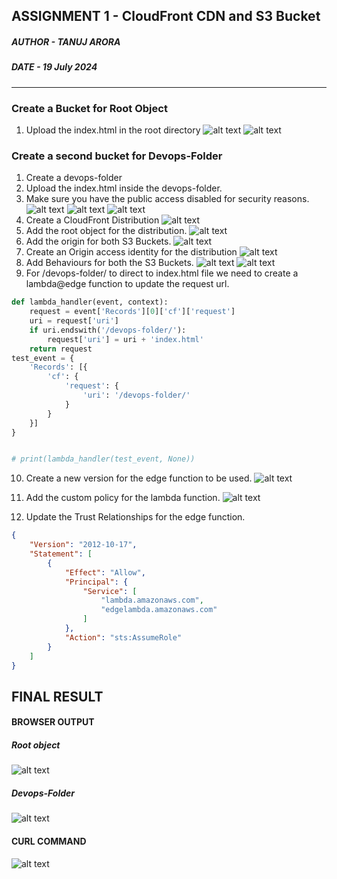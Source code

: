 ## ASSIGNMENT 1 - CloudFront CDN and S3 Bucket
##### AUTHOR - TANUJ ARORA
##### DATE - 19 July 2024
----
### Create a Bucket for Root Object
1. Upload the index.html in the root directory
![alt text](image-3.png)
![alt text](image-8.png)
### Create a second bucket for Devops-Folder
1. Create a devops-folder
2. Upload the index.html inside the devops-folder.
3. Make sure you have the public access disabled for security reasons.
![alt text](image-4.png)
![alt text](image-6.png)
![alt text](image-7.png)
4. Create a CloudFront Distribution
![alt text](image-9.png)
5. Add the root object for the distribution.
![alt text](image-10.png)
6. Add the origin for both S3 Buckets. 
![alt text](image-11.png)
7. Create an Origin access identity for the distribution
![alt text](image-12.png)
8. Add Behaviours for both the S3 Buckets.
![alt text](image-13.png)
![alt text](image-14.png)
9. For /devops-folder/ to direct to index.html file we need to create a lambda@edge function to update the request url.
```python
def lambda_handler(event, context):
    request = event['Records'][0]['cf']['request']
    uri = request['uri']
    if uri.endswith('/devops-folder/'):
        request['uri'] = uri + 'index.html'
    return request
test_event = {
    'Records': [{
        'cf': {
            'request': {
                'uri': '/devops-folder/'
            }
        }
    }]
}


# print(lambda_handler(test_event, None))

```
10. Create a new version for the edge function to be used.
![alt text](image-16.png)

11. Add the custom policy for the lambda function.
![alt text](image-17.png)
12. Update the Trust Relationships for the edge function.
```json
{
    "Version": "2012-10-17",
    "Statement": [
        {
            "Effect": "Allow",
            "Principal": {
                "Service": [
                    "lambda.amazonaws.com",
                    "edgelambda.amazonaws.com"
                ]
            },
            "Action": "sts:AssumeRole"
        }
    ]
}
```

## FINAL RESULT
#### BROWSER OUTPUT
##### Root object
![alt text](image-2.png)
##### Devops-Folder
![alt text](image-1.png)
#### CURL COMMAND
![alt text](image.png)